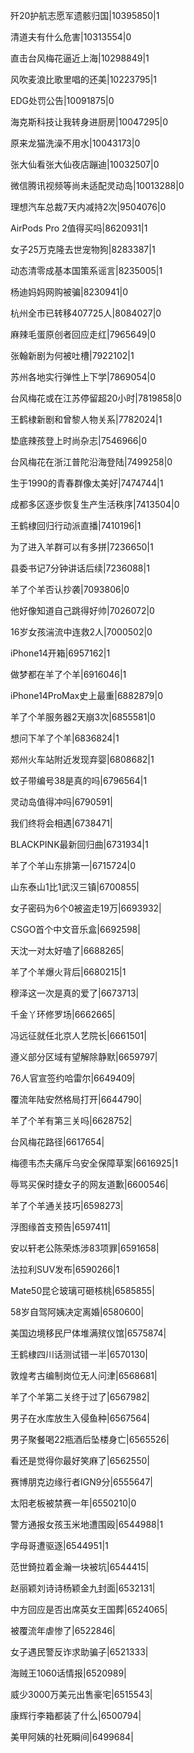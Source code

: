 歼20护航志愿军遗骸归国|10395850|1

清道夫有什么危害|10313554|0

直击台风梅花逼近上海|10298849|1

风吹麦浪比歌里唱的还美|10223795|1

EDG处罚公告|10091875|0

海克斯科技让我转身进厨房|10047295|0

原来龙猫洗澡不用水|10043173|0

张大仙看张大仙夜店蹦迪|10032507|0

微信腾讯视频等尚未适配灵动岛|10013288|0

理想汽车总裁7天内减持2次|9504076|0

AirPods Pro 2值得买吗|8620931|1

女子25万克隆去世宠物狗|8283387|1

动态清零成基本国策系谣言|8235005|1

杨迪妈妈网购被骗|8230941|0

杭州全市已转移407725人|8084027|0

麻辣毛蛋原创者回应走红|7965649|0

张翰新剧为何被吐槽|7922102|1

苏州各地实行弹性上下学|7869054|0

台风梅花或在江苏停留超20小时|7819858|0

王鹤棣新剧和曾黎人物关系|7782024|1

垫底辣孩登上时尚杂志|7546966|0

台风梅花在浙江普陀沿海登陆|7499258|0

生于1990的青春群像太美好|7474744|1

成都多区逐步恢复生产生活秩序|7413504|0

王鹤棣回归行动派直播|7410196|1

为了进入羊群可以有多拼|7236650|1

县委书记7分钟讲话后续|7236088|1

羊了个羊否认抄袭|7093806|0

他好像知道自己跳得好帅|7026072|0

16岁女孩湍流中连救2人|7000502|0

iPhone14开箱|6957162|1

做梦都在羊了个羊|6916046|1

iPhone14ProMax史上最重|6882879|0

羊了个羊服务器2天崩3次|6855581|0

想问下羊了个羊|6836824|1

郑州火车站附近发现弃婴|6808682|1

蚊子带编号38是真的吗|6796564|1

灵动岛值得冲吗|6790591|

我们终将会相遇|6738471|

BLACKPINK最新回归曲|6731934|1

羊了个羊山东排第一|6715724|0

山东泰山1比1武汉三镇|6700855|

女子密码为6个0被盗走19万|6693932|

CSGO首个中文音乐盒|6692598|

天沈一对太好嗑了|6688265|

羊了个羊爆火背后|6680215|1

穆泽这一次是真的爱了|6673713|

千金丫环修罗场|6662665|

冯远征就任北京人艺院长|6661501|

遵义部分区域有望解除静默|6659797|

76人官宣签约哈雷尔|6649409|

覆流年陆安然格局打开|6644790|

羊了个羊有第三关吗|6628752|

台风梅花路径|6617654|

梅德韦杰夫痛斥乌安全保障草案|6616925|1

辱骂买保时捷女子的网友道歉|6600546|

羊了个羊通关技巧|6598273|

浮图缘首支预告|6597411|

安以轩老公陈荣炼涉83项罪|6591658|

法拉利SUV发布|6590266|1

Mate50昆仑玻璃可砸核桃|6585855|

58岁自驾阿姨决定离婚|6580600|

美国边境移民尸体堆满殡仪馆|6575874|

王鹤棣四川话测试错一半|6570130|

敦煌考古编制岗位无人问津|6568681|

羊了个羊第二关终于过了|6567982|

男子在水库放生入侵鱼种|6567564|

男子聚餐喝22瓶酒后坠楼身亡|6565526|

看还是觉得你最好笑麻了|6562550|

赛博朋克边缘行者IGN9分|6555647|

太阳老板被禁赛一年|6550210|0

警方通报女孩玉米地遭围殴|6544988|1

字母哥遭驱逐|6544951|1

范世錡拉着金瀚一块被坑|6544415|

赵丽颖刘诗诗杨颖金九封面|6532131|

中方回应是否出席英女王国葬|6524065|

被覆流年虐惨了|6522846|

女子遇民警反诈求助骗子|6521333|

海贼王1060话情报|6520989|

威少3000万美元出售豪宅|6515543|

康辉行李箱都装了什么|6500794|

美甲阿姨的社死瞬间|6499684|

